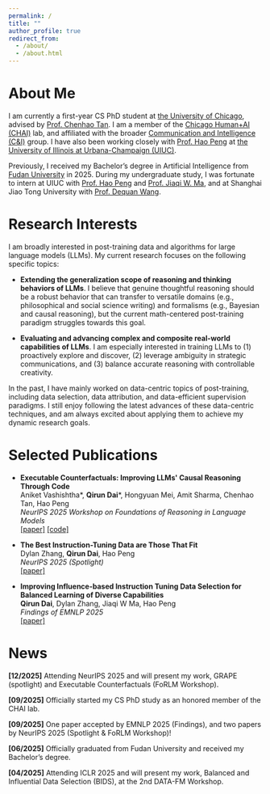 ```yaml
---
permalink: /
title: ""
author_profile: true
redirect_from: 
  - /about/
  - /about.html
---
```

# About Me
I am currently a first-year CS PhD student at [the University of Chicago](https://computerscience.uchicago.edu/), advised by [Prof. Chenhao Tan](https://chenhaot.com/). I am a member of the [Chicago Human+AI (CHAI)](https://chicagohai.github.io/) lab, and affiliated with the broader [Communication and Intelligence (C&I)](https://ci.cs.uchicago.edu/) group. I have also been working closely with [Prof. Hao Peng](https://haopeng-nlp.github.io/) at [the University of Illinois at Urbana-Champaign (UIUC)](https://cs.illinois.edu/). 

Previously, I received my Bachelor’s degree in Artificial Intelligence from [Fudan University](https://www.fudan.edu.cn/en/) in 2025. During my undergraduate study, I was fortunate to intern at UIUC with [Prof. Hao Peng](https://haopeng-nlp.github.io/) and [Prof. Jiaqi W. Ma](https://jiaqima.github.io/), and at Shanghai Jiao Tong University with [Prof. Dequan Wang](https://dequan.wang/).


<!-- <details>
<summary><strong>demo</strong></summary>

**Markdown** content here.

</details> -->



# Research Interests
I am broadly interested in post-training data and algorithms for large language models (LLMs). My current research focuses on the following specific topics:

- **Extending the generalization scope of reasoning and thinking behaviors of LLMs**. 
  I believe that genuine thoughtful reasoning should be a robust behavior that can transfer to versatile domains (e.g., philosophical and social science writing) and formalisms (e.g., Bayesian and causal reasoning), but the current math-centered post-training paradigm struggles towards this goal.

- **Evaluating and advancing complex and composite real-world capabilities of LLMs**.
  I am especially interested in training LLMs to (1) proactively explore and discover, (2) leverage ambiguity in strategic communications, and (3) balance accurate reasoning with controllable creativity.

In the past, I have mainly worked on data-centric topics of post-training, including data selection, data attribution, and data-efficient supervision paradigms. I still enjoy following the latest advances of these data-centric techniques, and am always excited about applying them to achieve my dynamic research goals.

<!-- <details>
<summary><strong>Extending the generalization scope of reasoning and thinking behaviors of LLMs.</strong></summary>
I believe that genuine thoughtful reasoning should be a robust behavior that can transfer to versatile domains (e.g., philosophical and social science writing) and formalisms (e.g., Bayesian and causal reasoning), but the current math-centered post-training paradigm struggles towards this goal.
</details>

<br>

<details>
<summary><strong>Evaluating and advancing complex and composite real-world capabilities of LLMs.</strong></summary>
I am especially interested in training LLMs to (1) proactively explore and discover, (2) leverage ambiguity in strategic communications, and (3) balance accurate reasoning with controllable creativity.
</details>

<br> -->



# Selected Publications

- **Executable Counterfactuals: Improving LLMs' Causal Reasoning Through Code**  
Aniket Vashishtha*, **Qirun Dai***, Hongyuan Mei, Amit Sharma, Chenhao Tan, Hao Peng  
*NeurIPS 2025 Workshop on Foundations of Reasoning in Language Models*  
[[paper]](https://arxiv.org/abs/2510.01539) [[code]](https://github.com/AniketVashishtha/Executable_Counterfactuals)

<!-- <br> -->

- **The Best Instruction-Tuning Data are Those That Fit**  
Dylan Zhang, **Qirun Dai**, Hao Peng  
*NeurIPS 2025 (Spotlight)*  
[[paper]](https://arxiv.org/abs/2502.04194)

<!-- <br> -->

- **Improving Influence-based Instruction Tuning Data Selection for Balanced Learning of Diverse Capabilities**  
**Qirun Dai**, Dylan Zhang, Jiaqi W Ma, Hao Peng  
*Findings of EMNLP 2025*  
[[paper]](https://arxiv.org/abs/2501.12147)



# News
**[12/2025]** Attending NeurIPS 2025 and will present my work, GRAPE (spotlight) and Executable Counterfactuals (FoRLM Workshop).

**[09/2025]** Officially started my CS PhD study as an honored member of the CHAI lab.

**[09/2025]** One paper accepted by EMNLP 2025 (Findings), and two papers by NeurIPS 2025 (Spotlight & FoRLM Workshop)!

**[06/2025]** Officially graduated from Fudan University and received my Bachelor’s degree.

**[04/2025]** Attending ICLR 2025 and will present my work, Balanced and Influential Data Selection (BIDS), at the 2nd DATA-FM Workshop.

<!-- [03/2025] Excited to join UChicago as an incoming CS PhD student. Honored to be part of the CHAI lab and the broader C&I group!

**[10/2024]** Attending COLM 2024. Excited to see both old and new friends!

**[08/2024]** Gave a [talk](https://trais-lab.github.io/dattri-reading-group/recording/2024/7/) on factual knowledge attribution in LLMs at the [data attribution reading group](https://trais-lab.github.io/dattri-reading-group/) hosted by Prof. Jiaqi W. Ma. -->